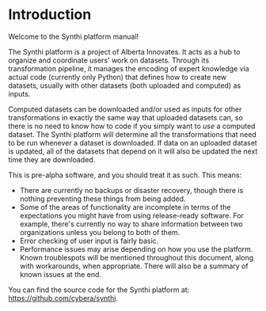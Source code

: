# Introduction

Welcome to the Synthi platform manual!

The Synthi platform is a project of Alberta Innovates. It acts as a hub to organize and coordinate users' work on datasets. Through its transformation pipeline, it manages the encoding of expert knowledge via actual code (currently only Python) that defines how to create new datasets, usually with other datasets (both uploaded and computed) as inputs.

Computed datasets can be downloaded and/or used as inputs for other transformations in exactly the same way that uploaded datasets can, so there is no need to know how to code if you simply want to *use* a computed dataset. The Synthi platform will determine all the transformations that need to be run whenever a dataset is downloaded. If data on an uploaded dataset is updated, all of the datasets that depend on it will also be updated   the next time they are downloaded.

This is pre-alpha software, and you should treat it as such. This means:

* There are currently no backups or disaster recovery, though there is nothing preventing these things from being added. 
* Some of the areas of functionality are incomplete in terms of the expectations you might have from using release-ready software. For example, there's currently no way to share information between two organizations unless you belong to both of them. 
* Error checking of user input is fairly basic. 
* Performance issues may arise depending on how you use the platform. Known troublespots will be mentioned throughout this document, along with workarounds, when appropriate. There will also be a summary of known issues at the end.

You can find the source code for the Synthi platform at: https://github.com/cybera/synthi.